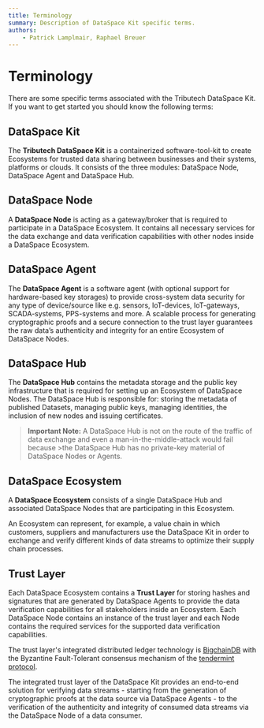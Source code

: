 ```yaml
---
title: Terminology
summary: Description of DataSpace Kit specific terms.
authors:
    - Patrick Lamplmair, Raphael Breuer
---
```


# Terminology

There are some specific terms associated with the Tributech DataSpace Kit. If you want to get started you should know the following terms:

## DataSpace Kit

The **Tributech DataSpace Kit** is a containerized software-tool-kit to create Ecosystems for trusted data sharing between businesses and their systems, platforms or clouds. It consists of the three modules: DataSpace Node, DataSpace Agent and DataSpace Hub.

## DataSpace Node

A **DataSpace Node** is acting as a gateway/broker that is required to participate in a DataSpace Ecosystem. It contains all necessary services for the data exchange and data verification capabilities with other nodes inside a DataSpace Ecosystem.

## DataSpace Agent

The **DataSpace Agent** is a software agent (with optional support for hardware-based key storages) to provide cross-system data security for any type of device/source like e.g. sensors, IoT-devices, IoT-gateways, SCADA-systems, PPS-systems and more. A scalable process for generating cryptographic proofs and a secure connection to the trust layer guarantees the raw data’s authenticity and integrity for an entire Ecosystem of DataSpace Nodes.

## DataSpace Hub

The **DataSpace Hub** contains the metadata storage and the public key infrastructure that is required for setting up an Ecosystem of DataSpace Nodes. The DataSpace Hub is responsible for: storing the metadata of published Datasets, managing public keys, managing identities, the inclusion of new nodes and issuing certificates.

>**Important Note:** A DataSpace Hub is not on the route of the traffic of data exchange and even a man-in-the-middle-attack would fail because >the DataSpace Hub has no private-key material of DataSpace Nodes or Agents.

## DataSpace Ecosystem

A **DataSpace Ecosystem** consists of a single DataSpace Hub and associated DataSpace Nodes that are participating in this Ecosystem. 

An Ecosystem can represent, for example, a value chain in which customers, suppliers and manufacturers use the DataSpace Kit in order to exchange and verify different kinds of data streams to optimize their supply chain processes.

## Trust Layer

Each DataSpace Ecosystem contains a **Trust Layer** for storing hashes and signatures that are generated by DataSpace Agents to provide the data verification capabilities for all stakeholders inside an Ecosystem. Each DataSpace Node contains an instance of the trust layer and each Node contains the required services for the supported data verification capabilities.

The trust layer's integrated distributed ledger technology is <a href="https://www.bigchaindb.com/" target="_blank">BigchainDB</a> with the Byzantine Fault-Tolerant consensus mechanism of the <a href="https://tendermint.com/" target="_blank">tendermint protocol</a>.

The integrated trust layer of the DataSpace Kit provides an end-to-end solution for verifying data streams - starting from the generation of cryptographic proofs at the data source via DataSpace Agents - to the verification of the authenticity and integrity of consumed data streams via the DataSpace Node of a data consumer.
